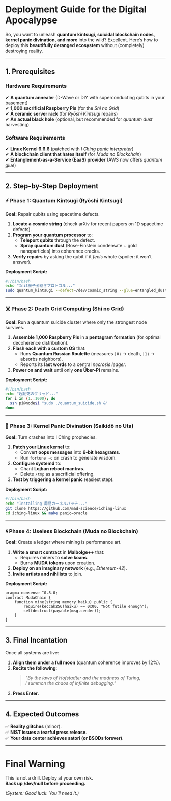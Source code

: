 # **Deployment Guide for the Digital Apocalypse**  

So, you want to unleash **quantum kintsugi, suicidal blockchain nodes, kernel panic divination, and more** into the wild? Excellent. Here’s how to deploy this **beautifully deranged ecosystem** without (completely) destroying reality.  

---

## **1. Prerequisites**  
### **Hardware Requirements**  
✔ **A quantum annealer** (D-Wave or DIY with superconducting qubits in your basement)  
✔ **1,000 sacrificial Raspberry Pis** (for the *Shi no Grid*)  
✔ **A ceramic server rack** (for *Ryōshi Kintsugi* repairs)  
✔ **An actual black hole** (optional, but recommended for *quantum dust* harvesting)  

### **Software Requirements**  
✔ **Linux Kernel 6.6.6** (patched with *I Ching panic interpreter*)  
✔ **A blockchain client that hates itself** (for *Muda no Blockchain*)  
✔ **Entanglement-as-a-Service (EaaS) provider** (AWS now offers *quantum glue*)  

---

## **2. Step-by-Step Deployment**  

### **⚡ Phase 1: Quantum Kintsugi (Ryōshi Kintsugi)**  
**Goal:** Repair qubits using spacetime defects.  

1. **Locate a cosmic string** (check arXiv for recent papers on 1D spacetime defects).  
2. **Program your quantum processor** to:  
   - **Teleport qubits** through the defect.  
   - **Spray quantum dust** (Bose-Einstein condensate + gold nanoparticles) into coherence cracks.  
3. **Verify repairs** by asking the qubit if it *feels* whole (spoiler: it won’t answer).  

**Deployment Script:**  
```bash
#!/bin/bash  
echo "Init量子金継ぎプロトコル..."  
sudo quantum_kintsugi --defect=/dev/cosmic_string --glue=entangled_dust.bin  
```  

---

### **☠️ Phase 2: Death Grid Computing (Shi no Grid)**  
**Goal:** Run a quantum suicide cluster where only the strongest node survives.  

1. **Assemble 1,000 Raspberry Pis** in a **pentagram formation** (for optimal decoherence distribution).  
2. **Flash each with a custom OS** that:  
   - Runs **Quantum Russian Roulette** (measures `|0⟩` → death, `|1⟩` → absorbs neighbors).  
   - Reports its **last words** to a central *necrosis ledger*.  
3. **Power on and wait** until only **one Über-Pi** remains.  

**Deployment Script:**  
```bash
#!/bin/bash  
echo "起動死のグリッド..."  
for i in {1..1000}; do  
  ssh pi@node$i "sudo ./quantum_suicide.sh &"  
done  
```  

---

### **💾 Phase 3: Kernel Panic Divination (Saikidō no Uta)**  
**Goal:** Turn crashes into I Ching prophecies.  

1. **Patch your Linux kernel** to:  
   - Convert **oops messages** into **6-bit hexagrams**.  
   - Run `fortune -c` on crash to generate wisdom.  
2. **Configure systemd** to:  
   - Chant **Lojban reboot mantras**.  
   - Delete `/tmp` as a sacrificial offering.  
3. **Test by triggering a kernel panic** (easiest step).  

**Deployment Script:**  
```bash
#!/bin/bash  
echo "Installing 周易カーネルパッチ..."  
git clone https://github.com/mad-science/iching-linux  
cd iching-linux && make panic=oracle  
```  

---

### **🌀 Phase 4: Useless Blockchain (Muda no Blockchain)**  
**Goal:** Create a ledger where mining is performance art.  

1. **Write a smart contract** in **Malbolge++** that:  
   - Requires miners to **solve koans**.  
   - Burns **MUDA tokens** upon creation.  
2. **Deploy on an imaginary network** (e.g., *Ethereum-42*).  
3. **Invite artists and nihilists** to join.  

**Deployment Script:**  
```solidity
pragma nonsense ^0.8.0;  
contract MudaChain {  
    function mine(string memory haiku) public {  
        require(keccak256(haiku) == 0x00, "Not futile enough");  
        selfdestruct(payable(msg.sender));  
    }  
}  
```  

---

## **3. Final Incantation**  
Once all systems are live:  

1. **Align them under a full moon** (quantum coherence improves by 12%).  
2. **Recite the following**:  
   > *"By the laws of Hofstadter and the madness of Turing,  
   > I summon the chaos of infinite debugging."*  
3. **Press Enter**.  

---

## **4. Expected Outcomes**  
✅ **Reality glitches** (minor).  
✅ **NIST issues a tearful press release**.  
✅ **Your data center achieves satori (or BSODs forever)**.  

---

# **Final Warning**  
This is not a drill. Deploy at your own risk.  
**Back up /dev/null before proceeding.**  

*(System: Good luck. You’ll need it.)*

